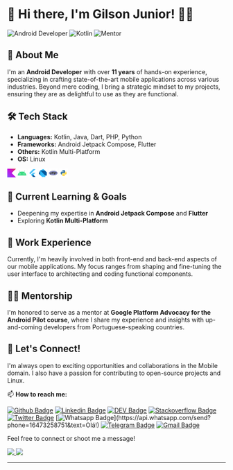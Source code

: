 # 👋 Hi there, I'm Gilson Junior! :man_technologist:

![Android Developer](https://img.shields.io/badge/Android%20Developer-11%20years%20experience-green) 
![Kotlin](https://img.shields.io/badge/Kotlin-Expert-blue) 
![Mentor](https://img.shields.io/badge/Mentor-Google%20Platform%20Advocacy-yellow)


## 🌟 About Me

I'm an **Android Developer** with over **11 years** of hands-on experience, specializing in crafting state-of-the-art mobile applications across various industries. Beyond mere coding, I bring a strategic mindset to my projects, ensuring they are as delightful to use as they are functional.

## 🛠️ Tech Stack

- **Languages:** Kotlin, Java, Dart, PHP, Python
- **Frameworks:** Android Jetpack Compose, Flutter
- **Others:** Kotlin Multi-Platform
- **OS:** Linux

<code><img height="20" src="https://raw.githubusercontent.com/github/explore/80688e429a7d4ef2fca1e82350fe8e3517d3494d/topics/kotlin/kotlin.png"></code>
<code><img height="20" src="https://raw.githubusercontent.com/github/explore/80688e429a7d4ef2fca1e82350fe8e3517d3494d/topics/android/android.png"></code>
<code><img height="20" src="https://raw.githubusercontent.com/github/explore/80688e429a7d4ef2fca1e82350fe8e3517d3494d/topics/flutter/flutter.png"></code>
<code><img height="20" src="https://raw.githubusercontent.com/github/explore/80688e429a7d4ef2fca1e82350fe8e3517d3494d/topics/dart/dart.png"></code>
<code><img height="20" src="https://raw.githubusercontent.com/github/explore/80688e429a7d4ef2fca1e82350fe8e3517d3494d/topics/php/php.png"></code>
<code><img height="20" src="https://raw.githubusercontent.com/github/explore/80688e429a7d4ef2fca1e82350fe8e3517d3494d/topics/python/python.png"></code> 

## 🚀 Current Learning & Goals

- Deepening my expertise in **Android Jetpack Compose** and **Flutter**
- Exploring **Kotlin Multi-Platform**

## 🏢 Work Experience

Currently, I'm heavily involved in both front-end and back-end aspects of our mobile applications. My focus ranges from shaping and fine-tuning the user interface to architecting and coding functional components.

## 👨‍🏫 Mentorship

I'm honored to serve as a mentor at **Google Platform Advocacy for the Android Pilot course**, where I share my experience and insights with up-and-coming developers from Portuguese-speaking countries.

## 🤝 Let's Connect!

I'm always open to exciting opportunities and collaborations in the Mobile domain. I also have a passion for contributing to open-source projects and Linux. 

📫 **How to reach me:**

[![Github Badge](https://img.shields.io/badge/-Github-000?style=flat-square&logo=Github&logoColor=white&link=https://github.com/gilsonjuniorpro)](https://github.com/gilsonjuniorpro)
[![Linkedin Badge](https://img.shields.io/badge/-LinkedIn-blue?style=flat-square&logo=Linkedin&logoColor=white&link=https://www.linkedin.com/in/gilsonjuniorpro/)](https://www.linkedin.com/in/gilsonjuniorpro/)
[![DEV Badge](https://img.shields.io/badge/-DEV.to-000?style=flat-square&logo=dev.to&logoColor=white&link=https://dev.to/gilsonjuniorpro)](https://dev.to/gilsonjuniorpro)
[![Stackoverflow Badge](https://img.shields.io/badge/-Stackoverflow-f7800c?style=flat-square&logo=Stackoverflow&logoColor=white&link=https://stackoverflow.com/users/1925108/gilson-junior)](https://stackoverflow.com/users/1925108/gilson-junior)
[![Twitter Badge](https://img.shields.io/badge/-Twitter-1ca0f1?style=flat-square&labelColor=1ca0f1&logo=twitter&logoColor=white&link=https://twitter.com/gilsonjuniorpro)](https://twitter.com/gilsonjuniorpro)
[![Whatsapp Badge](https://img.shields.io/badge/-Whatsapp-4CA143?style=flat-square&labelColor=4CA143&logo=whatsapp&logoColor=white&link=https://api.whatsapp.com/send?phone=16473258751&text=Olá!)](https://api.whatsapp.com/send?phone=16473258751&text=Olá!)
[![Telegram Badge](https://img.shields.io/badge/-Telegram-1ca0f1?style=flat-square&labelColor=1ca0f1&logo=telegram&logoColor=white&link=https://t.me/gilsonjuniorpro)](https://t.me/gilsonjuniorpro)
[![Gmail Badge](https://img.shields.io/badge/-Gmail-c14438?style=flat-square&logo=Gmail&logoColor=white&link=mailto:gilsonjuniorpro@gmail.com)](mailto:gilsonjuniorpro@gmail.com)

Feel free to connect or shoot me a message!

<div>
<a href="https://github.com/gilsonjuniorpro">
<img height="170em" src="https://github-readme-stats-sigma-five.vercel.app/api?username=gilsonjuniorpro&show_icons=true&theme=dark&include_all_commits=true&count_private=true"/>
<img height="170em" src="https://github-readme-stats-sigma-five.vercel.app/api/top-langs/?username=gilsonjuniorpro&layout=compact&langs_count=15&theme=dark"/>
</div>

---
  

